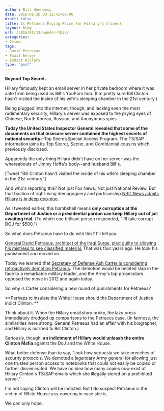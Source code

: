 ```yaml
---
author: Bill Hennessy
date: 2016-01-20 03:11:42+00:00
draft: false
title: Is Petraeus Paying Price for Hillary's Crimes?
layout: blog
url: /2016/01/19/ponder-this/
categories:
- Crime
tags:
- David Petraeus
- Email Server
- Indict Hillary
type: "post"
---
```


**Beyond Top Secret.**

Hillary famously kept an email server in her private bedroom where it was safe from being used as Bill's YouPorn hub. (I'm pretty sure Bill Clinton hasn't visited the inside of his wife's sleeping chamber in the 21st century.)

Being plugged into the internet, though, and lacking even the most rudimentary security, Hillary's server was exposed to the prying eyes of Chinese, North Korean, Russian, and Anonymous spies.

**Today the United States Inspector General revealed that some of the documents on that insecure server contained the highest secrets of national security-**-Top Secret/Special Access Program. The TS/SAP information joins its Top Secret, Secret, and Confidential cousins which previously disclosed.

Apparently the only thing Hillary didn't have on her server was the whereabouts of Jimmy Hoffa's body--and husband Bill's.

[Tweet "Bill Clinton hasn't visited the inside of his wife's sleeping chamber in the 21st century"]

And who's reporting this? Not just Fox News. Not just National Review. But that bastion of right-wing demagoguery and partisanship [NBC News admits Hillary is in deep doo-doo](https://www.nbcnews.com/news/us-news/hillary-clinton-emails-contained-info-above-top-secret-ig-n499886).

As I tweeted earlier, this bombshell means **only corruption at the Department of Justice or a presidential pardon can keep Hillary out of jail awaiting trial.** (To which one brilliant person responded, "I'll take corrupt DOJ for $500.")

So what does Petraeus have to do with this? I'll tell you.

[General David Petraeus, architect of the Iraqi Surge, pled guilty to allowing his mistress to see classified material.](https://hennessysview.com/2012/11/13/what-if-petraeus-knew-exactly-what-he-was-doing/) That was four years ago. He took his punishment and moved on.

Today we learned that [Secretary of Defense Ash Carter is considering retroactively demoting Petraeus](https://www.thedailybeast.com/articles/2016/01/18/exclusive-pentagon-may-demote-david-petraeus.html). The demotion would be belated slap in the face to a remarkable military leader, and the Army's top prosecutors opposed the move in 2012 and again today.

So why is Carter considering a new round of punishments for Petraeus?

**Perhaps to insulate the White House should the Department of Justice indict Clinton. **

Think about it. When the Hillary email story broke, the lazy press immediately dredged up comparisons to the Petraeus case. (In fairness, the similarities were strong. General Petraeus had an affair with his biographer, and Hillary is married to Bill Clinton.)

Seriously, though, **an indictment of Hillary would unleash the entire Clinton Mafia** against the DoJ and the White House.

What better defense than to say, "look how seriously we take breeches of security protocols. We demoted a legendary Army general for allowing just one trusted person access to notebooks that could not easily be copied or further disseminated. We have no idea how many copies now exist of Hillary Clinton's TS/SAP emails which she illegally stored on a prohibited server."

I'm not saying Clinton will be indicted. But I do suspect Petraeus is the victim of White House ass-covering in case she is.

We can only hope.

